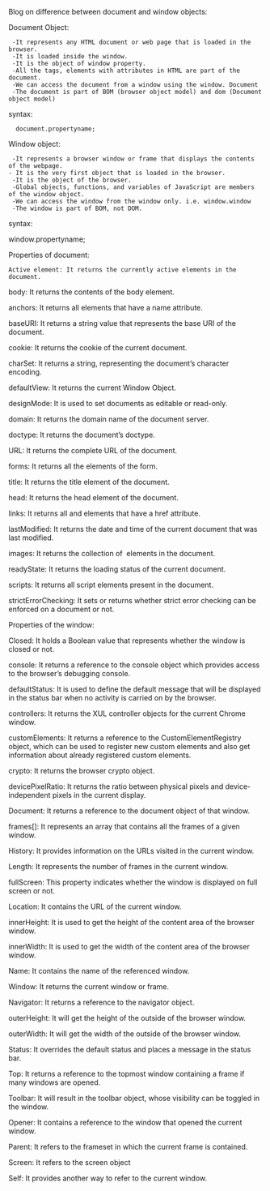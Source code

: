 Blog on difference between document and window objects:

Document Object:

     -It represents any HTML document or web page that is loaded in the browser.
     -It is loaded inside the window.
     -It is the object of window property.
     -All the tags, elements with attributes in HTML are part of the document.
     -We can access the document from a window using the window. Document
     -The document is part of BOM (browser object model) and dom (Document object model)

syntax:

      document.propertyname;


Window object:

     -It represents a browser window or frame that displays the contents of the webpage.   
    - It is the very first object that is loaded in the browser.
     -It is the object of the browser.
     -Global objects, functions, and variables of JavaScript are members of the window object.
     -We can access the window from the window only. i.e. window.window
     -The window is part of BOM, not DOM.

syntax:

window.propertyname;


Properties of document:

    Active element: It returns the currently active elements in the document.

body: It returns the contents of the body element.

anchors: It returns all <a> elements that have a name attribute.

baseURI: It returns a string value that represents the base URI of the document.

cookie: It returns the cookie of the current document.

charSet: It returns a string, representing the document’s character encoding.

defaultView: It returns the current Window Object.

designMode: It is used to set documents as editable or read-only.

domain: It returns the domain name of the document server.

doctype: It returns the document’s doctype.

URL: It returns the complete URL of the document.

forms: It returns all the elements of the form.

title: It returns the title element of the document.

head: It returns the head element of the document.

links: It returns all <area> and <a> elements that have a href attribute.

lastModified: It returns the date and time of the current document that was last modified.

images: It returns the collection of <img> elements in the document.

readyState: It returns the loading status of the current document.

scripts: It returns all script elements present in the document.

strictErrorChecking: It sets or returns whether strict error checking can be enforced on a document or not.


Properties of the window:

Closed: It holds a Boolean value that represents whether the window is closed or not.

console: It returns a reference to the console object which provides access to the browser’s debugging console.

defaultStatus: It is used to define the default message that will be displayed in the status bar when no activity is carried on by the browser.

controllers: It returns the XUL controller objects for the current Chrome window.

customElements: It returns a reference to the CustomElementRegistry object, which can be used to register new custom elements and also get information about already registered custom elements.

crypto: It returns the browser crypto object.

devicePixelRatio: It returns the ratio between physical pixels and device-independent pixels in the current display.

Document: It returns a reference to the document object of that window.

frames[]: It represents an array that contains all the frames of a given window.

History: It provides information on the URLs visited in the current window.

Length: It represents the number of frames in the current window.

fullScreen: This property indicates whether the window is displayed on full screen or not.

Location: It contains the URL of the current window.

innerHeight: It is used to get the height of the content area of the browser window.

innerWidth: It is used to get the width of the content area of the browser window.

Name: It contains the name of the referenced window.

Window: It returns the current window or frame.

Navigator: It returns a reference to the navigator object.

outerHeight: It will get the height of the outside of the browser window.

outerWidth: It will get the width of the outside of the browser window.

Status: It overrides the default status and places a message in the status bar.

Top: It returns a reference to the topmost window containing a frame if many windows are opened.

Toolbar: It will result in the toolbar object, whose visibility can be toggled in the window.

Opener: It contains a reference to the window that opened the current window.

Parent: It refers to the frameset in which the current frame is contained.

Screen: It refers to the screen object

Self: It provides another way to refer to the current window.








